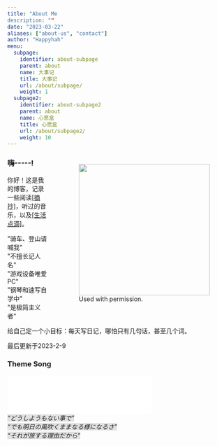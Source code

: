```yaml
---
title: "About Me
description: ""
date: "2023-03-22"
aliases: ["about-us", "contact"]
author: "Happyhah"
menu:
  subpage:
    identifier: about-subpage
    parent: about
    name: 大事记
    title: 大事记
    url: /about/subpage/
    weight: 1
  subpage2:
    identifier: about-subpage2
    parent: about
    name: 心愿盒
    title: 心愿盒
    url: /about/subpage2/
    weight: 10
---
```


<div style="float:right; margin:10px 0 10px 30px;">
  <figure>
    <img src="https://images.unsplash.com/photo-1509909756405-be0199881695?ixlib=rb-4.0.3&ixid=MnwxMjA3fDB8MHxwaG90by1wYWdlfHx8fGVufDB8fHx8&auto=format&fit=crop&w=870&q=80" style="width: 300px;" />
    <figcaption> Used with permission.</figcaption>
  </figure>
</div>

### 嗨-----!

<div>
<p>你好！这是我的博客，记录一些阅读<a href="https://godpen.bearblog.dev">[摘抄]</a>，听过的音乐，以及<a href="https://iris.to/happyhah">[生活点滴]</a>。</p>
<p>
"骑车、登山请喊我"
<br>
"不擅长记人名"
<br>
"游戏设备唯爱 PC"
<br>
"钢琴和速写自学中"
<br>
"是极简主义者"
</p>
</div>

<div>
<p>给自己定一个小目标：每天写日记，哪怕只有几句话，甚至几个词。</p>
<p>最后更新于2023-2-9</p>
</div>

### Theme Song

<div>
<iframe frameborder="no" border="0" marginwidth="0" marginheight="0" width=330 height=86 src="//music.163.com/outchain/player?type=2&id=30394746&auto=0&height=66"></iframe>
<figcaption>
    <em>
        <span style="background-color:rgb(225,225,225);">“どうしようもない事で”<br>
        “でも明日の風吹くままなる様になるさ”
        <br>
        “それが旅する理由だから”
        </span>
    </em>
</figcaption>
</div>
